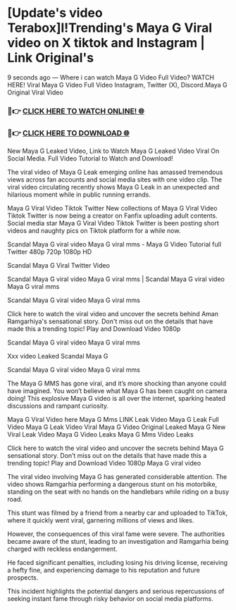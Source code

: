 # [Update's video Terabox]l!Trending's Maya G Viral video on X tiktok and Instagram | Link Original's

9 seconds ago — Where i can watch Maya G Video Full Video? WATCH HERE! Viral Maya G Video Full Video Instagram, Twitter (X), Discord.Maya G Original Viral Video

### 🔴👉 [CLICK HERE TO WATCH ONLINE! 🌐](https://nioki.today/viral-leaked-video-watch-free-online/)

### 🔴👉 [CLICK HERE TO DOWNLOAD 🌐](https://nioki.today/viral-leaked-video-watch-free-online/)

New Maya G Leaked Video, Link to Watch Maya G Leaked Video Viral On Social Media. Full Video Tutorial to Watch and Download!

The viral video of Maya G Leak emerging online has amassed tremendous views across fan accounts and social media sites with one video clip. The viral video circulating recently shows Maya G Leak in an unexpected and hilarious moment while in public running errands.

Maya G Viral Video Tiktok Twitter New collections of Maya G Viral Video Tiktok Twitter is now being a creator on Fanfix uploading adult contents. Social media star Maya G Viral Video Tiktok Twitter is been posting short videos and naughty pics on Tiktok platform for a while now.

Scandal Maya G viral video Maya G viral mms - Maya G Video Tutorial full Twitter 480p 720p 1080p HD

Scandal Maya G Viral Twitter Video

Scandal Maya G viral video Maya G viral mms | Scandal Maya G viral video Maya G viral mms

Scandal Maya G viral video Maya G viral mms

Click here to watch the viral video and uncover the secrets behind Aman Ramgarhiya's sensational story. Don't miss out on the details that have made this a trending topic! Play and Download Video 1080p

Scandal Maya G viral video Maya G viral mms

Xxx video Leaked Scandal Maya G

Scandal Maya G viral video Maya G viral mms

The Maya G MMS has gone viral, and it’s more shocking than anyone could have imagined. You won’t believe what Maya G has been caught on camera doing! This explosive Maya G video is all over the internet, sparking heated discussions and rampant curiosity.

Maya G Viral Video here Maya G Mms LINK Leak Video Maya G Leak Full Video Maya G Leak Video Viral Maya G Video Original Leaked Maya G New Viral Leak Video Maya G Video Leaks Maya G Mms Video Leaks

Click here to watch the viral video and uncover the secrets behind Maya G sensational story. Don’t miss out on the details that have made this a trending topic! Play and Download Video 1080p Maya G viral video

The viral video involving Maya G has generated considerable attention. The video shows Ramgarhia performing a dangerous stunt on his motorbike, standing on the seat with no hands on the handlebars while riding on a busy road.

This stunt was filmed by a friend from a nearby car and uploaded to TikTok, where it quickly went viral, garnering millions of views and likes.

However, the consequences of this viral fame were severe. The authorities became aware of the stunt, leading to an investigation and Ramgarhia being charged with reckless endangerment.

He faced significant penalties, including losing his driving license, receiving a hefty fine, and experiencing damage to his reputation and future prospects.

This incident highlights the potential dangers and serious repercussions of seeking instant fame through risky behavior on social media platforms.
